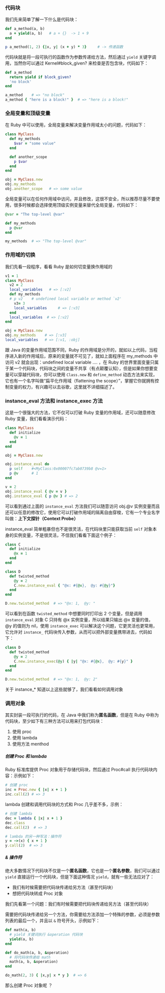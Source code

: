 ### 代码块

我们先来简单了解一下什么是代码块：
```ruby
def a_method(a, b)
  a + yield(a, b)   # a + {}  -> 1 + 9 
end

p a_method(1, 2) {|x, y| (x + y) * 3}     # -> 传递函数
```
代码块就是将一段可执行的函数作为参数传递给方法，然后通过 `yield` 关键字调用，当然你可以通过 Kernel#block_given? 来检查是否包含块，代码如下：
```ruby
def a_method
  return yield if block_given?
  'no block'
end

a_method    # => "no block"
a_method { "here is a block!" }  # => "here is a block!"
```

### 全局变量和顶级变量
在 Ruby 中可以使用，全局变量来解决变量作用域太小的问题，代码如下：
```ruby
class MyClass
  def my_methods
    $var = "some value"
  end

  def another_scope
    p $var
  end
end

obj = MyClass.new
obj.my_methods
obj.another_scope   # => some value
```
全局变量可以在任何作用域中访问，并且修改，这很不安全，所以推荐尽量不要使用，很多时候都会选择使用顶级实例变量来替代全局变量，代码如下：
```ruby
@var = "The top-level @var"

def my_methods
  p @var
end

my_methods  # => "The top-level @var"
```

### 作用域的切换
我们先看一段程序，看看 Ruby 是如何切变量换作用域的
```ruby
v1 = 1
class MyClass
  v2 = 2
  local_variables   # => [:v2]
  def my_methods
  # p v2    # undefined local variable or method `v2' 
    v3= 3
    local_variables     # => [:v3]
  end
  local_variables  # => [:v2]
end

obj = MyClass.new
obj.my_methods    # => [:v3]
local_variables   # => [:v1, :obj]
```
跟 Java 的变量作用域范围不同，Ruby 的作用域是分开的，就如以上代码，当程序进入新的作用域后，原来的变量就不可见了，就如上面程序在 my_methods 中访问 v2 就会出现：undefined local variable .... ，在 Ruby 的世界里面变量只属于某一个代码块，代码块之间的变量不共享（有点颠覆认知），但是如果你想要变量可以穿越代码块，你可以使用 `Class.new` 和 `define_method` 动态方法来实现，它也有一个名字叫做“扁平化作用域（flattening the scope）”，掌握它你就拥有控制变量的权力，有兴趣可以去谷歌，这里就不详细描述了。


### instance_eval 方法和 instance_exec 方法
这是一个很强大的方法，它不仅可以打破 Ruby 变量的作用域，还可以随意修改 Ruby 变量，我们看看演示代码：
```ruby
class MyClass
  def initialize
    @v = 1
  end
end

obj = MyClass.new

obj.instance_eval do 
  p self    #<MyClass:0x00007fc7ab0739b8 @v=1>
  p @v      # 1
end

v = 2
obj.instance_eval { @v = v }
obj.instance_eval { p @v } # => 2 
```
可以看到通过上面的 `instance_eval` 方法我们可以随意访问 obj.@v 实例变量而且还可以任意的修改它，使用它可以打破作用域的隔离自由穿梭，它有一个专业名字叫做：**上下文探针（Context Probe）**

instance_eval 简单粗暴但也不是很灵活，在代码块里只能获取当前 `self` 对象本身的实例变量，不是很灵活，不信我们看看下面这个例子：
```ruby
class C
  def initialize 
    @x = 1
  end
end

class D
  def twisted_method
    @y = 2
    C.new.instance_eval { "@x: #{@x},  @y: #{@y}"}
  end
end

D.new.twisted_method  # => "@x: 1,  @y: "
```
可以看到在函数 `twisted_method` 中想要同时打印出 2 个变量，但是调用 `instance_eval` 对象 C 只持有 @x 实例变量，所以结果只输出 @x 变量的值， @y 的值则为 nil，使用 `instance_exec` 可以解决这个问题，它更灵活也更常用，它允许对 `instance_` 代码块传入参数，从而可以把外部变量携带进去，代码如下：
```ruby
class D
  def twisted_method
    @y = 2
    C.new.instance_exec(@y) { |y| "@x: #{@x},  @y: #{y}" }
  end
end

D.new.twisted_method  # => "@x: 1,  @y: 2"
```
关于 instance_* 知道以上这些就够了，我们看看如何调用对象


### 调用对象
其实封装一段可执行的代码，在 Java 中我们称为**匿名函数**，但是在 Ruby 中称为代码块，至少如下有三种方法可以用来打包代码块：
1. 使用 proc
2. 使用 lambda
3. 使用方法 menthod 

##### 创建 Proc 和 lambda 

Ruby 标准库提供 Proc 对象用于存储代码块，然后通过 Proc#call 执行代码块内容：示例如下：
```ruby
# 创建 proc
inc = Proc.new { |x| x + 1 } 
inc.call(2) # => 3
```

lambda 创建和调用代码块的方式和 Proc 几乎差不多，示例：
```ruby
# 创建 lambda 
dec = lambda { |x| x + 1 }
dec.class
dec.call(2)  # => 3

# lambda 的另一种写法：操作符
y = ->(x) { x + 1 }
y.call(2)  # => 3
```

##### & 操作符
绝大多数情况下代码块不仅是一个**匿名函数**，它也是一个**匿名参数**，我们可以通过 `yield` 直接运行一个代码块，但是下面这种情况 `yield`，就有一些无法应对了：
* 我们有时候需要把代码块传递给另方法（甚至代码块）
* 想把代码块转成 Proc 对象

我们先看第一个问题：我们有时候需要把代码块传递给另方法（甚至代码块）

需要把代码块传递给另一个方法，你需要给方法添加一个特殊的参数，必须是参数列表的最后一个，并且以 `&` 符号开头，示例如下：
```ruby
def math(a, b)
  # yield 关键词执行 &operation 代码块
  yield(a, b)
end

def do_math(a, b, &operation)
  # 将代码块传递给 math
  math(a, b, &operation)
end

do_math(2, 3) { |x,y| x * y }  # => 6
```

那么创建 Proc 对象呢 ？
